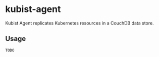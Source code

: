 # kubist-agent

Kubist Agent replicates Kubernetes resources in a CouchDB data store.

## Usage

    TODO
